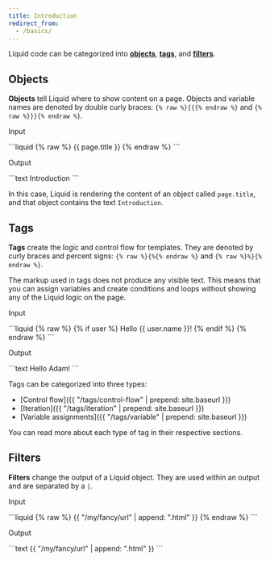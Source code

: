 ```yaml
---
title: Introduction
redirect_from:
  - /basics/
---
```


Liquid code can be categorized into [**objects**](#objects), [**tags**](#tags), and [**filters**](#filters).

## Objects

**Objects** tell Liquid where to show content on a page. Objects and variable names are denoted by double curly braces: `{% raw %}{{{% endraw %}` and `{% raw %}}}{% endraw %}`.


<p class="code-label">Input</p>
```liquid
{% raw %}
{{ page.title }}
{% endraw %}
```

<p class="code-label">Output</p>
```text
Introduction
```

In this case, Liquid is rendering the content of an object called `page.title`, and that object contains the text `Introduction`.

## Tags

**Tags** create the logic and control flow for templates. They are denoted by curly braces and percent signs: `{% raw %}{%{% endraw %}` and `{% raw %}%}{% endraw %}`.

The markup used in tags does not produce any visible text. This means that you can assign variables and create conditions and loops without showing any of the Liquid logic on the page.

<p class="code-label">Input</p>
```liquid
{% raw %}
{% if user %}
  Hello {{ user.name }}!
{% endif %}
{% endraw %}
```

<p class="code-label">Output</p>
```text
Hello Adam!
```

Tags can be categorized into three types:

- [Control flow]({{ "/tags/control-flow" | prepend: site.baseurl }})
- [Iteration]({{ "/tags/iteration" | prepend: site.baseurl }})
- [Variable assignments]({{ "/tags/variable" | prepend: site.baseurl }})

You can read more about each type of tag in their respective sections.


## Filters

**Filters** change the output of a Liquid object. They are used within an output and are separated by a `|`.

<p class="code-label">Input</p>
```liquid
{% raw %}
{{ "/my/fancy/url" | append: ".html" }}
{% endraw %}
```

<p class="code-label">Output</p>
```text
{{ "/my/fancy/url" | append: ".html" }}
```
